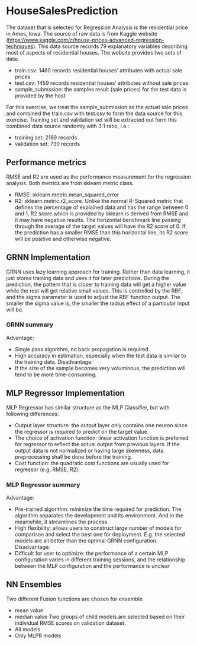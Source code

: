# HouseSalesPrediction

The dataset that is selected for Regression Analysis is the residential price in Ames, Iowa. The source of raw data is from Kaggle website (https://www.kaggle.com/c/house-prices-advanced-regression-techniques).
This data source records 79 explanatory variables describing most of aspects of residential houses. The website provides two sets of data:
-	train.csv: 1460 records residential houses’ attributes with actual sale prices
-	test.csv: 1459 records residential houses’ attributes without sale prices
-	sample_submssion: the samples result (sale prices) for the test data is provided by the host

For this exercise, we treat the sample_submission as the actual sale prices and combined the train.csv with test.csv to form the data source for this exercise. Training set and validation set will be extracted out form this combined data source randomly with 3:1 ratio, i.e.:
-	training set: 2189 records
-	validation set: 730 records

## Performance metrics
RMSE and R2 are used as the performance measurement for the regression analysis. Both metrics are from sklearn.metric class.
-	RMSE: sklearn.metric.mean_squared_error
-	R2: sklearn.metric.r2_score.
Unlike the normal R-Squared metric that defines the percentage of explained data and has the range between 0 and 1, R2 score which is provided by sklearn is derived from RMSE and it may have negative results.
The horizontal benchmark line passing through the average of the target values will have the R2 score of 0. If the prediction has a smaller RMSE than this horizontal line, its R2 score will be positive and otherwise negative.

## GRNN Implementation
GRNN uses lazy learning approach for training. Rather than data learning, it just stores training data and uses it for later predictions.
During the prediction, the pattern that is closer to training data will get a higher value while the rest will get relative small values. This is controlled by the RBF, and the sigma parameter is used to adjust the RBF function output. The smaller the sigma value is, the smaller the radius effect of a particular input will be.

### GRNN summary
Advantage:
-	Single pass algorithm, no back propagation is required.
-	High accuracy in estimation, especially when the test data is similar to the training data.
Disadvantage:
-	If the size of the sample becomes very voluminous, the prediction will tend to be more time-consuming.

## MLP Regressor Implementation
MLP Regressor has similar structure as the MLP Classifier, but with following differences:
-	Output layer structure: the output layer only contains one neuron since the regressor is required to predict on the target value.
-	The choice of activation function: linear activation function is preferred for regressor to reflect the actual output from previous layers. If the output data is not normalized or having large skewness, data preprocessing shall be done before the training.
-	Cost function: the quadratic cost functions are usually used for regressor (e.g. RMSE, R2).

### MLP Regressor summary
Advantage:
-	Pre-trained algorithm: minimize the time required for prediction. The algorithm separates the development and its environment. And in the meanwhile, it streamlines the process.
-	High flexibility: allows users to construct large number of models for comparison and select the best one for deployment. E.g. the selected models are all better than the optimal GRNN configuration.
Disadvantage:
-	Difficult for user to optimize: the performance of a certain MLP configuration varies in different training sessions, and the relationship between the MLP configuration and the performance is unclear

## NN Ensembles
Two different Fusion functions are chosen for ensemble
-	mean value
-	median value
Two groups of child models are selected based on their individual RMSE scores on validation dataset.
-	All models
-	Only MLPR models
